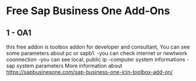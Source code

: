 # Free Sap Business One Add-Ons
## 1 - OA1
this free addon is toolbox addon for developer and consultant, You can see some parameters about pc or sapb1.
 -you can check internet or newtwork coonnection
 -you can see local, public ip
 -computer system informations
 -sap system parameters
More information about https://sapbusinesone.com/sap-business-one-icin-toolbox-add-on/
